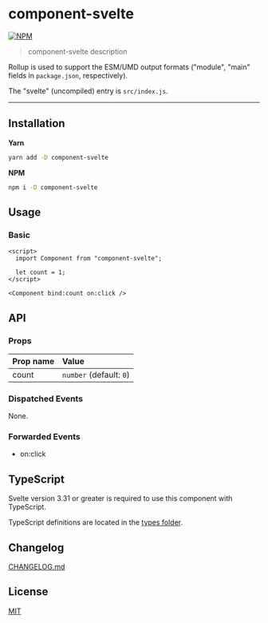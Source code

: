 # component-svelte

[![NPM][npm]][npm-url]

> component-svelte description

<!-- REPO_URL -->

Rollup is used to support the ESM/UMD output formats ("module", "main" fields in `package.json`, respectively).

The "svelte" (uncompiled) entry is `src/index.js`.

---

<!-- TOC -->

## Installation

**Yarn**

```bash
yarn add -D component-svelte
```

**NPM**

```bash
npm i -D component-svelte
```

## Usage

### Basic

```svelte
<script>
  import Component from "component-svelte";

  let count = 1;
</script>

<Component bind:count on:click />
```

## API

### Props

| Prop name | Value                   |
| :-------- | :---------------------- |
| count     | `number` (default: `0`) |

### Dispatched Events

None.

### Forwarded Events

- on:click

## TypeScript

Svelte version 3.31 or greater is required to use this component with TypeScript.

TypeScript definitions are located in the [types folder](types/).

## Changelog

[CHANGELOG.md](CHANGELOG.md)

## License

[MIT](LICENSE)

[npm]: https://img.shields.io/npm/v/component-svelte.svg?style=for-the-badge&color=%23ff3e00
[npm-url]: https://npmjs.com/package/component-svelte
